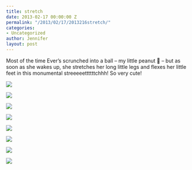 ```yaml
---
title: stretch
date: 2013-02-17 00:00:00 Z
permalink: "/2013/02/17/2013216stretch/"
categories:
- Uncategorized
author: Jennifer
layout: post
---
```


Most of the time Ever&#8217;s scrunched into a ball &#8211; my little peanut 🙂 &#8211; but as soon as she wakes up, she stretches her long little legs and flexes her little feet in this monumental streeeeettttttchhh! So very cute!</p>

![](http://static1.squarespace.com/static/50db6bb3e4b015296cd43789/50dfa5b1e4b0dc6320e0b5ea/51205c59e4b04a9f6b5ba05b/1430547655000/2013-01-14+15.59.10.jpg.10.jpg?format=original)

<div class="image-gallery-wrapper">
  <p>
    <img src="http://static1.squarespace.com/static/50db6bb3e4b015296cd43789/50dfa5b1e4b0dc6320e0b5ea/5116fd3ce4b04c436edae63e/1363551117085/2013-01-31+19.19.42.jpg.42.jpg?format=original" />
  </p>

  <p>
    <img src="http://static1.squarespace.com/static/50db6bb3e4b015296cd43789/50dfa5b1e4b0dc6320e0b5ea/511865b3e4b085e20f8176bf/1363551134423/2013-01-31+19.20.05.jpg.05.jpg?format=original" />
  </p>

  <p>
    <img src="http://static1.squarespace.com/static/50db6bb3e4b015296cd43789/50dfa5b1e4b0dc6320e0b5ea/5116fc5de4b0c59967aa1e10/1363551114993/2013-02-06+20.34.01.jpg.01.jpg?format=original" />
  </p>

  <p>
    <img src="http://static1.squarespace.com/static/50db6bb3e4b015296cd43789/50dfa5b1e4b0dc6320e0b5ea/5116fc58e4b04512ec7fced8/1363551101853/2013-02-06+20.34.08.jpg.08.jpg?format=original" />
  </p>

  <p>
    <img src="http://static1.squarespace.com/static/50db6bb3e4b015296cd43789/50dfa5b1e4b0dc6320e0b5ea/5116fc24e4b04c436edae4f7/1363551125726/2013-02-06+20.35.01.jpg.01.jpg?format=original" />
  </p>

  <p>
    <img src="http://static1.squarespace.com/static/50db6bb3e4b015296cd43789/50dfa5b1e4b0dc6320e0b5ea/5116fc5de4b04512ec7fcede/1363551170907/2013-02-06+20.34.08.jpg.08.jpg?format=original" />
  </p>

  <p>
    <img src="http://static1.squarespace.com/static/50db6bb3e4b015296cd43789/50dfa5b1e4b0dc6320e0b5ea/5116fc42e4b0cd4cc716f927/1363551196541/2013-02-06+20.34.19.jpg.19.jpg?format=original" />
  </p>
</div>
